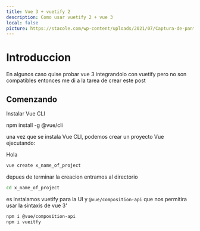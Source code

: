 ```yaml
---
title: Vue 3 + vuetify 2
description: Como usar vuetify 2 + vue 3
local: false
picture: https://stacole.com/wp-content/uploads/2021/07/Captura-de-pantalla-de-2021-07-04-20-29-14.png
---
```


# Introduccion
En algunos caso quise probar vue 3 integrandolo con vuetify pero 
no son compatibles entonces me di a la tarea de crear este post
## Comenzando

Instalar Vue CLI


<EditorExample>

npm install -g @vue/cli

</EditorExample>

una vez que se instala Vue CLI, podemos crear un proyecto Vue ejecutando:

<Card>
    Hola
</Card>

```bash
vue create x_name_of_project
```

depues de terminar la creacion entramos al directorio

```bash
cd x_name_of_project

```
es instalamos vuetify para la UI y `@vue/composition-api` que nos permitira
usar la sintaxis de vue 3'

```bash
npm i @vue/composition-api
npm i vueitfy
```
